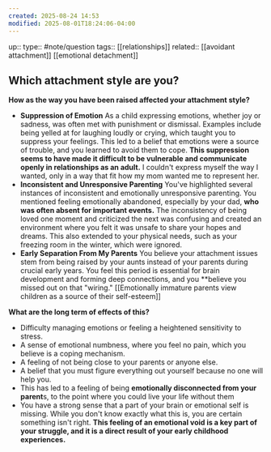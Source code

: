 ```yaml
---
created: 2025-08-24 14:53
modified: 2025-08-01T18:24:06-04:00
---
```

up::
type:: #note/question
tags:: [[relationships]]
related:: [[avoidant attachment]] [[emotional detachment]]
## Which attachment style are you?


**How as the way you have been raised affected your attachment style?**
- **Suppression of Emotion**
	As a child expressing emotions, whether joy or sadness, was often met with punishment or dismissal. Examples include being yelled at for laughing loudly or crying, which taught you to suppress your feelings. This led to a belief that emotions were a source of trouble, and you learned to avoid them to cope. **This suppression seems to have made it difficult to be vulnerable and communicate openly in relationships as an adult.**  I couldn't express myself the way I wanted, only in a way that fit how my mom wanted me to represent her.
- **Inconsistent and Unresponsive Parenting**
	You've highlighted several instances of inconsistent and emotionally unresponsive parenting. You mentioned feeling emotionally abandoned, especially by your dad, **who was often absent for important events.** The inconsistency of being loved one moment and criticized the next was confusing and created an environment where you felt it was unsafe to share your hopes and dreams. This also extended to your physical needs, such as your freezing room in the winter, which were ignored.
- **Early Separation From My Parents**
	You believe your attachment issues stem from being raised by your aunts instead of your parents during crucial early years. You feel this period is essential for brain development and forming deep connections, and you **believe you missed out on that "wiring."
 [[Emotionally immature parents view children as a source of their self-esteem]]


**What are the long term of effects of this?**
 * Difficulty managing emotions or feeling a heightened sensitivity to stress.
 * A sense of emotional numbness, where you feel no pain, which you believe is a coping mechanism.
 * A feeling of not being close to your parents or anyone else.
 * A belief that you must figure everything out yourself because no one will help you.
 * This has led to a feeling of being **emotionally disconnected from your parent**s, to the point where you could live your life without them
 * You have a strong sense that a part of your brain or emotional self is missing. While you don't know exactly what this is, you are certain something isn't right. **This feeling of an emotional void is a key part of your struggle, and it is a direct result of your early childhood experiences.**
